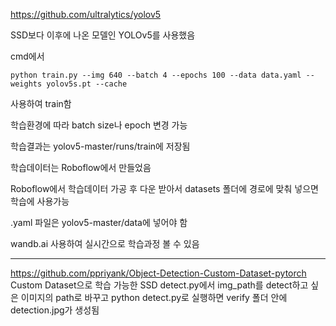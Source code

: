https://github.com/ultralytics/yolov5

SSD보다 이후에 나온 모델인 YOLOv5를 사용했음

cmd에서

    python train.py --img 640 --batch 4 --epochs 100 --data data.yaml --weights yolov5s.pt --cache

사용하여 train함

학습환경에 따라 batch size나 epoch 변경 가능

학습결과는 yolov5-master/runs/train에 저장됨


학습데이터는 Roboflow에서 만들었음

Roboflow에서 학습데이터 가공 후 다운 받아서 datasets 폴더에 경로에 맞춰 넣으면 학습에 사용가능

.yaml 파일은 yolov5-master/data에 넣어야 함


wandb.ai 사용하여 실시간으로 학습과정 볼 수 있음

--------------------------------------------------------------------------------------------------------------------






https://github.com/ppriyank/Object-Detection-Custom-Dataset-pytorch
Custom Dataset으로 학습 가능한 SSD
detect.py에서 img_path를 detect하고 싶은 이미지의 path로 바꾸고 python detect.py로 실행하면 verify 폴더 안에 detection.jpg가 생성됨
